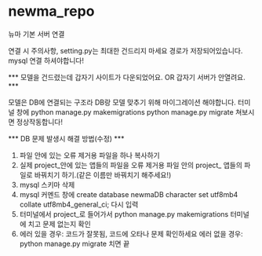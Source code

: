 # newma_repo
 뉴마 기본 서버 연결

연결 시 주의사항, setting.py는 최대한 건드리지 마세요 경로가 저장되어있습니다.
mysql 연결 하셔야합니다!


*** 모델을 건드렸는데 갑자기 사이트가 다운되었어요. OR 갑자기 서버가 안열려요. ***

모델은 DB에 연결되는 구조라 DB랑 모델 맞추기 위해 마이그레이션 해야합니다.
터미널 창에 python manage.py makemigrations
python manage.py migrate 쳐보시면 정상작동합니다!

*** DB 문제 발생시 해결 방법(수정) ***

1. 파일 안에 있는 오류 제거용 파일을 하나 복사하기
2. 실제 project_안에 있는 앱들의 파일을 오류 제거용 파일 안의 project_ 앱들의 파일로 바꿔치기 하기.(같은 이름만 바꿔치기 해주세요!)
3. mysql 스키마 삭제
4. mysql 커멘드 창에 create database newmaDB character set utf8mb4 collate utf8mb4_general_ci; 다시 입력
5. 터미널에서 project_로 들어가서 python manage.py makemigrations 터미널에 치고 문제 없는지 확인
6. 에러 있을 경우: 코드가 잘못됨, 코드에 오타나 문제 확인하세요
    에러 없을 경우: python manage.py migrate 치면 끝

